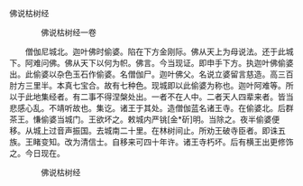   佛说枯树经
　　




　　　　佛说枯树经一卷

　　僧伽尼城北。迦叶佛时偷婆。陷在下方金刚际。佛从天上为母说法。还于此城下。阿难问佛。佛从天下以何为帜。佛言。今当现证。即申手下方。执迦叶佛偷婆出。此偷婆以杂色玉石作偷婆。名僧伽尸。迦叶佛父。名说立婆留言慈造。高三百肘方三里半。本真七宝合。故有七种色。现城即以此偷婆为称也。迦叶阿难等。所以于此地集经者。有二事不得涅槃处出。一者不在人中。二者天人四辈来者。皆当悲感心乱。不靖听故也。集讫。诸王于其处。造僧伽蓝名诸王寺。在偷婆北。后群茶王。慊偷婆当城门。王欲坏之。敕城内严铫[金*斫]明。当除之。夜半偷婆便移。从城上过音声振国。去城南二十里。在林树间止。所劝王破寺臣者。即诛五族。王睹变知。改为清信士。自移来可四十年许。诸王寺朽坏。后有横王出更修饰之。今日现在。

　　　　佛说枯树经


